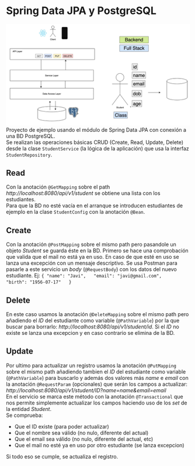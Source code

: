 # Spring Data JPA y PostgreSQL
![schema-applicattion](src/main/resources/static/images/schema-applicattion.png)
Proyecto de ejemplo usando el módulo de Spring Data JPA con conexión a una BD PostgreSQL.  
Se realizan las operaciones básicas CRUD (Create, Read, Update, Delete) desde la clase `StudentService` (la lógica de la aplicación) que usa la interfaz `StudentRepository`.

## Read
Con la anotación `@GetMapping` sobre el path _http://localhost:8080/api/v1/student_ se obtiene una lista con los estudiantes.  
Para que la BD no esté vacía en el arranque se introducen estudiantes de ejemplo en la clase `StudentConfig` con la anotación `@Bean`.

## Create
Con la anotación `@PostMapping` sobre el mismo path pero pasandole un objeto _Student_ se guarda éste en la BD.
Primero se hace una comprobación que valida que el mail no está ya en uso. En caso de que esté en uso se lanza una excepción con un mensaje descriptivo.
Se usa Postman para pasarle a este servicio un _body_ (`@RequestBody`) con los datos del nuevo estudiante.
Ej:
``{
"name": "Javi",  
"email": "javi@gmail.com",  
"birth": "1956-07-17"  
}``

## Delete
En este caso usamos la anotación ``@DeleteMapping`` sobre el mismo path pero añadiendo el _ID_ del estudiante
como variable (`@PathVariable`) por la que buscar para borrarlo: _http://localhost:8080/api/v1/student/id_. Si el _ID_ no existe se lanza una excepcion
y en caso contrario se elimina de la BD.

## Update
Por ultimo para actualizar un registro usamos la anotación `@PutMapping` sobre el mismo path añadiendo tambien el _ID_ del estudiante
como variable (`@PathVariable`) para buscarlo y además dos valores más _name_ e _email_ con la anotación `@RequestParam` (opcionales) que serán los campos a actualizar:
_http://localhost:8080/api/v1/student/ID?name=name&email=email_  
En el servicio se marca este método con la anotación `@Transactional` que nos permite simplemente actualizar los campos haciendo uso de los _set_ de la entidad _Student_.  
Se comprueba:
- Que el ID existe (para poder actualizar)
- Que el nombre sea válido (no nulo, diferente del actual)
- Que el email sea válido (no nulo, diferente del actual, etc)
- Que el mail no esté ya en uso por otro estudiante (se lanza excepcion)  

Si todo eso se cumple, se actualiza el registro.




